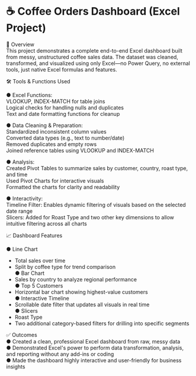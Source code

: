 # ☕ Coffee Orders Dashboard (Excel Project)  
  
📌 Overview  
This project demonstrates a complete end-to-end Excel dashboard built from messy, unstructured coffee sales data. The dataset was cleaned, transformed, and visualized using only Excel—no Power Query, no external tools, just native Excel formulas and features.  
  
🛠️ Tools & Functions Used  
  
● Excel Functions:  
VLOOKUP, INDEX-MATCH for table joins  
Logical checks for handling nulls and duplicates  
Text and date formatting functions for cleanup  
  
● Data Cleaning & Preparation:  
Standardized inconsistent column values  
Converted data types (e.g., text to number/date)  
Removed duplicates and empty rows  
Joined reference tables using VLOOKUP and INDEX-MATCH  
  
● Analysis:  
Created Pivot Tables to summarize sales by customer, country, roast type, and time  
Used Pivot Charts for interactive visuals  
Formatted the charts for clarity and readability  
  
● Interactivity:  
Timeline Filter: Enables dynamic filtering of visuals based on the selected date range  
Slicers: Added for Roast Type and two other key dimensions to allow intuitive filtering across all charts  
  
    
📈 Dashboard Features  
  
● Line Chart  
 - Total sales over time  
 - Split by coffee type for trend comparison  
● Bar Chart  
 - Sales by country to analyze regional performance  
● Top 5 Customers  
 - Horizontal bar chart showing highest-value customers  
● Interactive Timeline  
 - Scrollable date filter that updates all visuals in real time  
● Slicers  
 - Roast Type  
 - Two additional category-based filters for drilling into specific segments  
  
✅ Outcomes  
● Created a clean, professional Excel dashboard from raw, messy data  
● Demonstrated Excel's power to perform data transformation, analysis, and reporting without any add-ins or coding  
● Made the dashboard highly interactive and user-friendly for business insights  
  
